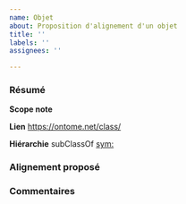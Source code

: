 ```yaml
---
name: Objet
about: Proposition d'alignement d'un objet
title: ''
labels: ''
assignees: ''

---
```


### Résumé
**Scope note**

**Lien**
https://ontome.net/class/

**Hiérarchie**
subClassOf [sym:](https://ontome.net/class/)

### Alignement proposé


### Commentaires
